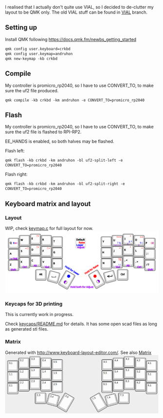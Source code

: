 I realised that I actually don't quite use VIAL, so I decided
to de-clutter my layout to be QMK only.
The old VIAL stuff can be found in [VIAL](https://github.com/andruhon/corne3x5/tree/vial) branch.

## Setting up
Install QMK following https://docs.qmk.fm/newbs_getting_started
```
qmk config user.keyboard=crkbd
qmk config user.keymap=andruhon
qmk new-keymap -kb crkbd
```

## Compile
My controller is promicro_rp2040, so I have to use CONVERT_TO,
to make sure the uf2 file produced.
```
qmk compile -kb crkbd -km andruhon -e CONVERT_TO=promicro_rp2040
```

## Flash
My controller is promicro_rp2040, so I have to use CONVERT_TO,
to make sure the uf2 file is flashed to RPI-RP2.

EE_HANDS is enabled, so both halves may be flashed.

Flash left:
```
qmk flash -kb crkbd -km andruhon -bl uf2-split-left -e CONVERT_TO=promicro_rp2040
```

Flash right:
```
qmk flash -kb crkbd -km andruhon -bl uf2-split-right -e CONVERT_TO=promicro_rp2040
```

## Keyboard matrix and layout

### Layout
WIP, check [keymap.c](keymap.c) for full layout for now.
![Layout](keyboard-layout-inkscape.png)

### Keycaps for 3D printing
This is currently work in progress.

Check [keycaps/README.md](keycaps/README.md) for details. It has some open scad files as long as generated stl files.

### Matrix
Generated with http://www.keyboard-layout-editor.com/.
See also [Matrix](matrix.json)
![Matrix](matrix.png)
